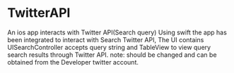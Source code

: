 # TwitterAPI
An ios app interacts with Twitter API(Search query)
Using swift the app has been integrated to interact with Search Twitter API, The UI contains UISearchController accepts query string and TableView to view query search results through Twitter API.
note: <BearerToken> should be changed and can be obtained from the Developer twitter account.
